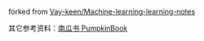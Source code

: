forked from [Vay-keen/Machine-learning-learning-notes](https://github.com/Vay-keen/Machine-learning-learning-notes)

其它参考资料：[南瓜书 PumpkinBook](https://www.datawhale.cn/learn/content/2/62)
